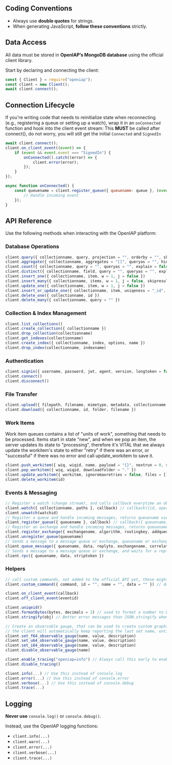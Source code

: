 ## Coding Conventions

- Always use **double quotes** for strings.
- When generating JavaScript, **follow these conventions** strictly.

## Data Access

All data must be stored in **OpenIAP’s MongoDB database** using the official client library.

Start by declaring and connecting the client:

```js
const { Client } = require("openiap");
const client = new Client();
await client.connect();
```

## Connection Lifecycle

If you're writing code that needs to reinitialize state when reconnecting (e.g., registering a queue or setting up a watch), wrap it in an `onConnected` function and hook into the client event stream:
This **MUST** be called after connect(), do not worry, you will still get the initial `Connected` and `SignedIn`

```js
await client.connect();
client.on_client_event((event) => {
    if (event && event.event === "SignedIn") {
        onConnected().catch((error) => {
            client.error(error);
        });
    }
});

async function onConnected() {
    const queuename = client.register_queue({ queuename: queue }, (event) => {
        // Handle incoming event
    });
}
```

## API Reference

Use the following methods when interacting with the OpenIAP platform:

### Database Operations

```js
client.query({ collectionname, query, projection = "", orderby = "", skip = 0, top = 100, queryas = "", explain = false })
client.aggregate({ collectionname, aggregates = "[]", queryas = "", hint = "", explain = false })
client.count({ collectionname, query = "", queryas = "", explain = false })
client.distinct({ collectionname, field, query = "", queryas = "", explain = false })
client.insert_one({ collectionname, item, w = 1, j = false })
client.insert_many({ collectionname, items, w = 1, j = false, skipresults = false })
client.update_one({ collectionname, item, w = 1, j = false })
client.insert_or_update_one({ collectionname, item, uniqeness = "_id", w = 1, j = false })
client.delete_one({ collectionname, id })
client.delete_many({ collectionname, query = "" })
```

### Collection & Index Management

```js
client.list_collections()
client.create_collection({ collectionname })
client.drop_collection(collectionname)
client.get_indexes(collectionname)
client.create_index({ collectionname, index, options, name })
client.drop_index(collectionname, indexname)
```

### Authentication

```js
client.signin({ username, password, jwt, agent, version, longtoken = false, validateonly = false, ping = false })
client.connect()
client.disconnect()
```

### File Transfer

```js
client.upload({ filepath, filename, mimetype, metadata, collectionname })
client.download({ collectionname, id, folder, filename })
```

### Work Items
Work item queues contains a list of "units of work", something that needs to be processed. Items start in state "new", and when we pop an item, the server updates its state to "processing", therefore it's VITAL that we always update the workitem's state to either "retry" if there was an error, or "successful" if there was no error and call update_workitem to save it.
```js
client.push_workitem({ wiq, wiqid, name, payload = "{}", nextrun = 0, success_wiqid = "", failed_wiqid = "", success_wiq = "", failed_wiq = "", priority = 2, files = [] })
client.pop_workitem({ wiq, wiqid, downloadfolder = "." })
client.update_workitem({ workitem, ignoremaxretries = false, files = [] })
client.delete_workitem(id)
```

### Events & Messaging

```js
// Register a watch (change stream), and calls callback everytime an object is inserted, updated or deleted
client.watch({ collectionname, paths }, callback) // callback({id, operation, document }, event_counter)
client.unwatch(watchid)
// Register a queue and handle incoming messages, returns queuename used for receiving messages
client.register_queue({ queuename }, callback) // callback({ queuename, correlation_id, replyto, routingkey, exchangename, data })
// Register an exchange and handle incoming messages, returns queuename used for receiving messages
client.register_exchange({ exchangename, algorithm, routingkey, addqueue }, callback)  // callback({ queuename, correlation_id, replyto, routingkey, exchangename, data })
client.unregister_queue(queuename)
// Sends a message to a message queue or exchange, queuename or exchangename is mandatory, so is data
client.queue_message({ queuename, data, replyto, exchangename, correlation_id, routingkey, striptoken, expiration })
// Sends a message to a message queue or exchange, and waits for a reply, and returns it
client.rpc({ queuename, data, striptoken })
```

### Helpers

```js
// call custom commands, not added to the official API yet, these might change over time and will not be backward compatible 
client.custom_command({ command, id = "", name = "", data = "" }) // data must be a JSON string or ""

client.on_client_event(callback)
client.off_client_event(eventid)

client.uniqeid()
client.formatBytes(bytes, decimals = 2) // used to format a number to b/MB/GB etc.
client.stringify(obj) // Better error messages than JSON.stringify when input is malformed

// Create an observable gauge, that can be used to create custom graphs in grafana, like keeping track of items processed or users online etx.
// the client will automatically keep reporting the last set name, until you call disable_observable_gauge
client.set_f64_observable_gauge(name, value, description)
client.set_u64_observable_gauge(name, value, description)
client.set_i64_observable_gauge(name, value, description)
client.disable_observable_gauge(name)

client.enable_tracing("openiap=info") // Always call this early to enable logging, other options are openiap=error, openiap=debug or openiap=trace
client.disable_tracing()

client.info(...) // Use this instead of console.log
client.error(...) // Use this instead of console.error
client.verbose(...) // Use this instead of console.debug
client.trace(...)
```

## Logging

**Never use** `console.log()` or `console.debug()`.

Instead, use the OpenIAP logging functions:

- `client.info(...)`
- `client.warn(...)`
- `client.error(...)`
- `client.verbose(...)`
- `client.trace(...)`
